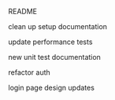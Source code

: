 README

clean up setup documentation

update performance tests

new unit test documentation

refactor auth

login page design updates
